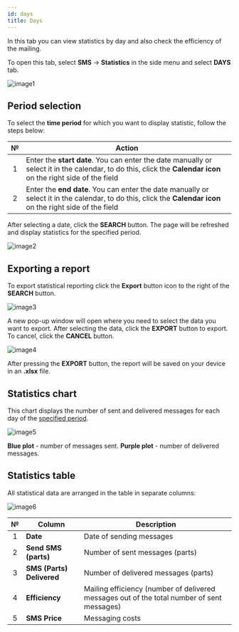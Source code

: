 ```yaml
---
id: days
title: Days
---
```


In this tab you can view statistics by day and also check the efficiency of the mailing.

To open this tab, select **SMS** → **Statistics** in the side menu and select **DAYS** tab.

![image1](/img/en/client_statistics_days/image1.png)

## Period selection

To select the **time period** for which you want to display statistic, follow the steps below:

|  №  | Action |
| :-: | ------ |
| 1 | Enter the **start date**. You can enter the date manually or select it in the calendar, to do this, click the **Calendar icon** on the right side of the field |
| 2 | Enter the **end date**. You can enter the date manually or select it in the calendar, to do this, click the **Calendar icon** on the right side of the field |

After selecting a date, click the **SEARCH** button. The page will be refreshed and display statistics for the specified period.

![image2](/img/en/client_statistics_days/image2.png)

## Exporting a report

To export statistical reporting click the **Export** button icon to the right of the **SEARCH** button.

![image3](/img/en/client_statistics_days/image3.png)

A new pop-up window will open where you need to select the data you want to export. After selecting the data, click the **EXPORT** button to export. To cancel, click the **CANCEL** button.

![image4](/img/en/client_statistics_days/image4.png)

After pressing the **EXPORT** button, the report will be saved on your device in an **.xlsx** file.

## Statistics chart

This chart displays the number of sent and delivered messages for each day of the [specified period](#period-selection).

![image5](/img/en/client_statistics_days/image5.png)

**Blue plot** - number of messages sent. **Purple plot** - number of delivered messages.

## Statistics table

All statistical data are arranged in the table in separate columns:

![image6](/img/en/client_statistics_days/image6.png)

|  №  | Column | Description |
| :-: | ------ | ----------- |
| 1 | **Date** | Date of sending messages |
| 2 | **Send SMS (parts)** | Number of sent messages (parts) |
| 3 | **SMS (Parts) Delivered** | Number of delivered messages (parts) |
| 4 | **Efficiency** | Mailing efficiency (number of delivered messages out of the total number of sent messages) |
| 5 | **SMS Price** | Messaging costs |

